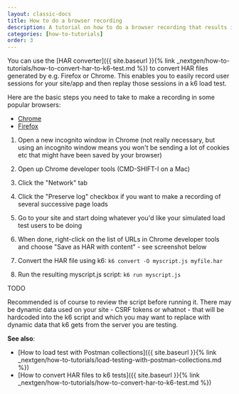 ```yaml
---
layout: classic-docs
title: How to do a browser recording
description: A tutorial on how to do a browser recording that results in a k6 test
categories: [how-to-tutorials]
order: 3
---
```


You can use the [HAR converter]({{ site.baseurl }}{% link _nextgen/how-to-tutorials/how-to-convert-har-to-k6-test.md %}) to convert HAR files generated by e.g. Firefox or Chrome. This enables you to easily record user sessions for your site/app and then replay those sessions in a k6 load test.

Here are the basic steps you need to take to make a recording in some popular browsers:

<div class="row platform-tabs">
    <div class="col-12">
        <ul class="nav nav-pills mb-3" role="tablist">
            <li class="nav-item">
                <a class="nav-link active" id="platform-tabs-link-chrome" data-toggle="pill" href="#platform-tabs-content-chrome" role="tab">Chrome</a>
            </li>
            <li class="nav-item">
                <a class="nav-link" id="platform-tabs-link-firefox" data-toggle="pill" href="#platform-tabs-content-firefox" role="tab">Firefox</a>
            </li>
        </ul>
        <div class="tab-content">
            <div class="tab-pane fade show active" id="platform-tabs-content-chrome" role="tabpanel" aria-labelledby="platform-tabs-link-chrome">
<ol>
<li><p>Open a new incognito window in Chrome (not really necessary, but using an incognito window means you won't be sending a lot of cookies etc that might have been saved by your browser)</p></li>

<li><p>Open up Chrome developer tools (CMD-SHIFT-I on a Mac)</p></li>

<li><p>Click the "Network" tab</p></li>

<li><p>Click the "Preserve log" checkbox if you want to make a recording of several successive page loads</p></li>

<li><p>Go to your site and start doing whatever you'd like your simulated load test users to be doing</p></li>

<li><p>When done, right-click on the list of URLs in Chrome developer tools and choose "Save as HAR with content" - see screenshot below</p></li>

<li><p>Convert the HAR file using k6: <code>k6 convert -O myscript.js myfile.har</code></p></li>

<li><p>Run the resulting myscript.js script: <code>k6 run myscript.js</code></p></li></ol>
            </div>
            <div class="tab-pane fade" id="platform-tabs-content-firefox" role="tabpanel" aria-labelledby="platform-tabs-link-firefox">
                TODO
            </div>
        </div>
    </div>
</div>

Recommended is of course to review the script before running it. There may be dynamic data used on your site - CSRF tokens or whatnot - that will be hardcoded into the k6 script and which you may want to replace with dynamic data that k6 gets from the server you are testing.

**See also**:
- [How to load test with Postman collections]({{ site.baseurl }}{% link _nextgen/how-to-tutorials/load-testing-with-postman-collections.md %})
- [How to convert HAR files to k6 tests]({{ site.baseurl }}{% link _nextgen/how-to-tutorials/how-to-convert-har-to-k6-test.md %})